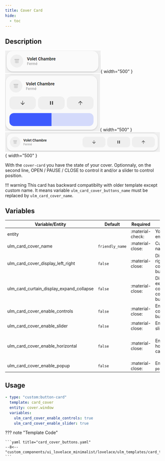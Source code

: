 ```yaml
---
title: Cover Card
hide:
  - toc
---
```

<!-- markdownlint-disable MD046 -->

## Description

![example-image](../../assets/img/ulm_cards/card_cover.png){ width="500" }
![example-image](../../assets/img/ulm_cards/card_cover_controls.png){ width="500" }
![example-image](../../assets/img/ulm_cards/card_cover_horizontal.png){ width="500" }

With the `cover-card` you have the state of your cover. Optionnaly, on the second line, OPEN / PAUSE / CLOSE to control it and/or a slider to control position.

!!! warning
    This card has backward compatibilty with older template except custom name. It means variable `ulm_card_cover_buttons_name` must be replaced by `ulm_card_cover_name`.

## Variables

| Variable/Entity                        | Default         | Required         | Notes          | Requirement |
|----------------------------------------|-----------------|------------------|----------------|-------------|
| entity                                 |                 | :material-check: | Your HA entity |             |
| ulm_card_cover_name                    | `friendly_name` | :material-close: | Customize name |             |
| ulm_card_cover_display_left_right      | `false`         | :material-close: | Display left right control button  |             |
| ulm_card_curtain_display_expand_collapse      | `false`         | :material-close: | Display expand collapse control button  |             |
| ulm_card_cover_enable_controls         | `false`         | :material-close: | Enable control buttons |             |
| ulm_card_cover_enable_slider           | `false`         | :material-close: | Enable slider |             |
| ulm_card_cover_enable_horizontal       | `false`         | :material-close: | Enable horizontal card | Need `ulm_card_cover_enable_controls: true` or `ulm_card_cover_enable_slider: true` |
| ulm_card_cover_enable_popup            | `false`         | :material-close: | Enable `popup_cover` | |

## Usage

```yaml
- type: "custom:button-card"
  template: card_cover
  entity: cover.window
  variables:
    ulm_card_cover_enable_controls: true
    ulm_card_cover_enable_slider: true
```

??? note "Template Code"

    ```yaml title="card_cover_buttons.yaml"
    --8<-- "custom_components/ui_lovelace_minimalist/lovelace/ulm_templates/card_templates/cards/card_cover.yaml"
    ```
